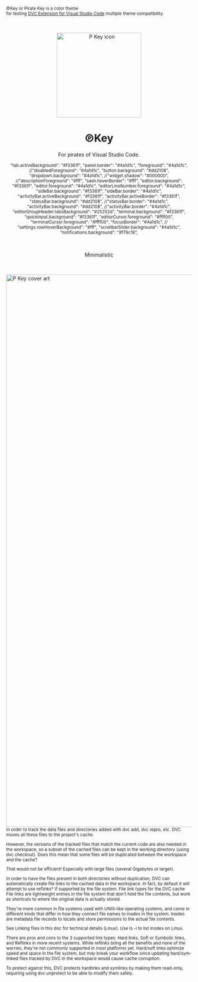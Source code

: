 <sub>℗Key or Pirate Key is a color theme<br> for testing <a href="https://github.com/iterative/vscode-dvc
" target="_blanck">DVC Extension for Visual Studio Code</a> multiple theme compatibility.</sub>

&nbsp;

<p align="center">
<img width="230" alt="P Key icon" src="https://user-images.githubusercontent.com/98249521/194963804-f3e217f2-769d-4563-bd50-3c90e59b1e9a.png">
</p>

<h1 align="center">℗Key</h1>
<p align="center">For pirates of Visual Studio Code.</p>

<sub>
<p align="center">"tab.activeBackground": "#f3361f",
"panel.border": "#4a1d1c",
"foreground": "#4a1d1c",
//"disabledForeground": "#4a1d1c",
"button.background": "#dd2108",
"dropdown.background": "#4a1d1c",
//"widget.shadow": "#000000",
//"descriptionForeground": "#fff",
"sash.hoverBorder": "#fff",
"editor.background": "#f3361f",
"editor.foreground": "#4a1d1c",
"editorLineNumber.foreground": "#4a1d1c",
"sideBar.background": "#f3361f",
"sideBar.border": "#4a1d1c",
"activityBar.activeBackground": "#f3361f",
"activityBar.activeBorder": "#f3361f",
"statusBar.background": "#dd2108",
//"statusBar.border": "#4a1d1c",
"activityBar.background": "#dd2108",
//"activityBar.border": "#4a1d1c",
"editorGroupHeader.tabsBackground": "#25252d",
"terminal.background": "#f3361f",
"quickInput.background": "#f3361f",
"editorCursor.foreground": "#ffff00",
"terminalCursor.foreground": "#ffff00",
"focusBorder": "#4a1d1c",
// "settings.rowHoverBackground": "#fff",
"scrollbarSlider.background": "#4a1d1c",
"notifications.background": "#f79c18",</p>
</sub>

&nbsp;

<sub><p align="center">Minimalistic</p></sub>

&nbsp;

<!--
<img width="1500" alt="P Key cover art" src="https://user-images.githubusercontent.com/98249521/194963601-752bb18c-841c-4904-b140-014254f7788d.png">
-->
<img width="1500" alt="P Key cover art" src="https://user-images.githubusercontent.com/98249521/194971403-aef31a97-a19b-4527-8dc3-63523a153bfb.png">


<!--

<sub>
Helprull information:<br>
Toggle preview (`Shift+Cmd+V` on macOS or `Shift+Ctrl+V` on Windows and Linux).<br>
[Visual Studio Code's Markdown Support](http://code.visualstudio.com/docs/languages/markdown)<br>
[Markdown Syntax Reference](https://help.github.com/articles/markdown-basics/)
</sub>

-->

<sub>
In order to track the data files and directories added with dvc add, dvc repro, etc. DVC moves all these files to the project's cache. 

However, the versions of the tracked files that match the current code are also needed in the workspace, so a subset of the cached files can be kept in the working directory (using dvc checkout). Does this mean that some files will be duplicated between the workspace and the cache? 

That would not be efficient! Especially with large files (several Gigabytes or larger). 

In order to have the files present in both directories without duplication, DVC can automatically create file links to the cached data in the workspace. In fact, by default it will attempt to use reflinks* if supported by the file system. File link types for the DVC cache File links are lightweight entries in the file system that don't hold the file contents, but work as shortcuts to where the original data is actually stored. 

They're more common in file systems used with UNIX-like operating systems, and come in different kinds that differ in how they connect file names to inodes in the system. Inodes are metadata file records to locate and store permissions to the actual file contents. 

See Linking files in this doc for technical details (Linux). Use ls -i to list inodes on Linux. 

There are pros and cons to the 3 supported link types: Hard links, Soft or Symbolic links, and Reflinks in more recent systems. While reflinks bring all the benefits and none of the worries, they're not commonly supported in most platforms yet. Hard/soft links optimize speed and space in the file system, but may break your workflow since updating hard/sym-linked files tracked by DVC in the workspace would cause cache corruption. 

To protect against this, DVC protects hardlinks and symlinks by making them read-only, requiring using dvc unprotect to be able to modify them safely.
</sub>

